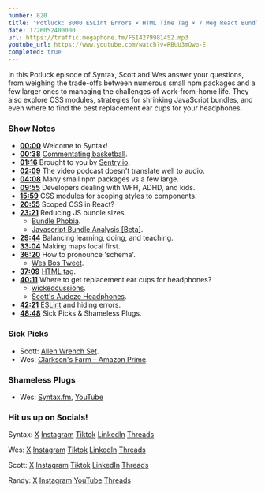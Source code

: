 ```yaml
---
number: 820
title: "Potluck: 8000 ESLint Errors × HTML Time Tag × 7 Meg React Bundle × CSS Modules"
date: 1726052400000
url: https://traffic.megaphone.fm/FSI4279981452.mp3
youtube_url: https://www.youtube.com/watch?v=RBUU3mOwo-E
completed: true
---
```


In this Potluck episode of Syntax, Scott and Wes answer your questions, from weighing the trade-offs between numerous small npm packages and a few larger ones to managing the challenges of work-from-home life. They also explore CSS modules, strategies for shrinking JavaScript bundles, and even where to find the best replacement ear cups for your headphones.

### Show Notes

* **[00:00](#t=00:00)** Welcome to Syntax!
* **[00:38](#t=00:38)** [Commentating basketball](https://twitter.com/wesbos/status/1825910002290212891).
* **[01:16](#t=01:16)** Brought to you by [Sentry.io](https://sentry.io/syntax).
* **[02:09](#t=02:09)** The video podcast doesn't translate well to audio.
* **[04:08](#t=04:08)** Many small npm packages vs a few large.
* **[09:55](#t=09:55)** Developers dealing with WFH, ADHD, and kids.
* **[15:59](#t=15:59)** CSS modules for scoping styles to components.
* **[20:55](#t=20:55)** Scoped CSS in React?
* **[23:21](#t=23:21)** Reducing JS bundle sizes.
    * [Bundle Phobia](https://bundlephobia.com/).
    * [Javascript Bundle Analysis [Beta]](https://docs.codecov.com/docs/javascript-bundle-analysis).
* **[29:44](#t=29:44)** Balancing learning, doing, and teaching.
* **[33:04](#t=33:04)** Making maps local first.
* **[36:20](#t=36:20)** How to pronounce 'schema'.
    * [Wes Bos Tweet](https://twitter.com/wesbos/status/1828450505414115425).
* **[37:09](#t=37:09)** [HTML <time> tag](https://www.w3schools.com/tags/tag_time.asp).
* **[40:11](#t=40:11)** Where to get replacement ear cups for headphones?
    * [wickedcussions](https://wickedcushions.com/).
    * [Scott's Audeze Headphones](https://www.audeze.com/products/lcd-1).
* **[42:21](#t=42:21)** [ESLint](https://eslint.org/) and hiding errors.
* **[48:48](#t=48:48)** Sick Picks & Shameless Plugs.

### Sick Picks

- Scott: [Allen Wrench Set](https://amzn.to/4fZqcGd).
- Wes: [Clarkson's Farm – Amazon Prime](https://www.primevideo.com/detail/Clarksons-Farm/0SHGKA0J8D4G01ZGD647627NEJ).

### Shameless Plugs

- Wes: [Syntax.fm](https://syntax.fm), [YouTube](https://youtube.com/@syntaxfm)

### Hit us up on Socials!

Syntax: [X](https://twitter.com/syntaxfm) [Instagram](https://www.instagram.com/syntax_fm/) [Tiktok](https://www.tiktok.com/@syntaxfm) [LinkedIn](https://www.linkedin.com/company/96077407/admin/feed/posts/) [Threads](https://www.threads.net/@syntax_fm)

Wes: [X](https://twitter.com/wesbos) [Instagram](https://www.instagram.com/wesbos/) [Tiktok](https://www.tiktok.com/@wesbos) [LinkedIn](https://www.linkedin.com/in/wesbos/) [Threads](https://www.threads.net/@wesbos)

Scott: [X](https://twitter.com/stolinski) [Instagram](https://www.instagram.com/stolinski/) [Tiktok](https://www.tiktok.com/@stolinski) [LinkedIn](https://www.linkedin.com/in/stolinski/) [Threads](https://www.threads.net/@stolinski)

Randy: [X](https://twitter.com/randyrektor) [Instagram](https://www.instagram.com/randyrektor/) [YouTube](https://www.youtube.com/@randyrektor) [Threads](https://www.threads.net/@randyrektor)
